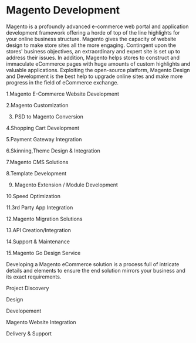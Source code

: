# Magento Development
Magento is a profoundly advanced e-commerce web portal and application development framework offering a horde of top of the line highlights for your online business structure. Magento gives the capacity of website design to make store sites all the more engaging. Contingent upon the stores' business objectives, an extraordinary and expert site is set up to address their issues. In addition, Magento helps stores to construct and immaculate eCommerce pages with huge amounts of custom highlights and valuable applications. Exploiting the open-source platform, Magento Design and Development is the best help to upgrade online sites and make more progress in the field of eCommerce exchange.

1.Magento E-Commerce Website Development

2.Magento Customization

3. PSD to Magento Conversion

4.Shopping Cart Development

5.Payment Gateway Integration

6.Skinning,Theme Design & Integration

7.Magento CMS Solutions

8.Template Development

9. Magento Extension / Module Development

10.Speed Optimization

11.3rd Party App Integration

12.Magento Migration Solutions

13.API Creation/Integration

14.Support & Maintenance

15.Magento Go Design Service

Developing a Magento eCommerce solution is a process full of intricate details and elements to ensure the end solution mirrors your business and its exact requirements.

Project Discovery

Design

Developement

Magento Website Integration

Delivery & Support
